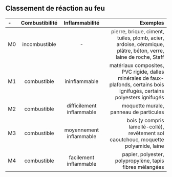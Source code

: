 
## Classement de réaction au feu
 
|- | Combustibilité | Inflammabilité | Exemples|
|:--------|:-------:|:-------:|-------:|
|M0 | incombustible | - | pierre, brique, ciment, tuiles, plomb, acier, ardoise, céramique, plâtre, béton, verre, laine de roche, Staff|
|M1 |	combustible |	ininflammable |	matériaux composites, PVC rigide, dalles minérales de faux-plafonds, certains bois ignifugés, certains polyesters ignifugés|
|M2 |	combustible |	difficilement inflammable |	moquette murale, panneau de particules|
|M3 |	combustible |	moyennement inflammable |	bois (y compris lamellé-collé), revêtement sol caoutchouc, moquette polyamide, laine|
|M4 |	combustible |	facilement inflammable | papier, polyester, polypropylène, tapis fibres mélangées|
